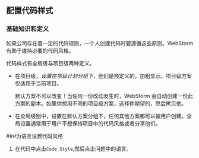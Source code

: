 ## 配置代码样式

### 基础知识和定义
如果公司存在着一定的代码规则，一个人创建代码时要遵循这些原则。WebStorm有助于维持必要的代码风格。

代码样式有全局级与项目级两种定义。
* 在项目级，*设置在项目计划分组下*，他们是预定义的，加粗显示。项目级方案仅适用于当前项目。

	默认方案不可以改变！当任何一份改动发生时，WebStorm 会自动创建一份此方案的副本。如果你想用不同的项目级方案，选择你期望的，然后拷贝他。
* 在全局级别中，设置在默认方案分组下，任何其他方案都可以被用户创建。全局设置通常用于用户不想保持项目中的代码风格或者分享他们。

###为语言设置代码风格
1. 在代码中点击`Code Style`,然后点击问题中的语言。
